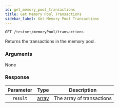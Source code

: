 ```yaml
---
id: get_memory_pool_transactions
title: Get Memory Pool Transactions
sidebar_label: Get Memory Pool Transactions
---
```


```bash title=ENDPOINT
GET /testnet/memoryPool/transactions
```

Returns the transactions in the memory pool.

### Arguments

None

### Response

| Parameter |                    Type                    |        Description        |
|:---------:|:------------------------------------------:|:-------------------------:|
| `result`  | [array](../../concepts/03_transactions.md) | The array of transactions |